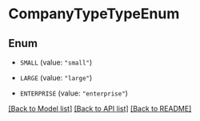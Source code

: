 # CompanyTypeTypeEnum

## Enum


* `SMALL` (value: `"small"`)

* `LARGE` (value: `"large"`)

* `ENTERPRISE` (value: `"enterprise"`)


[[Back to Model list]](../README.md#documentation-for-models) [[Back to API list]](../README.md#documentation-for-api-endpoints) [[Back to README]](../README.md)


